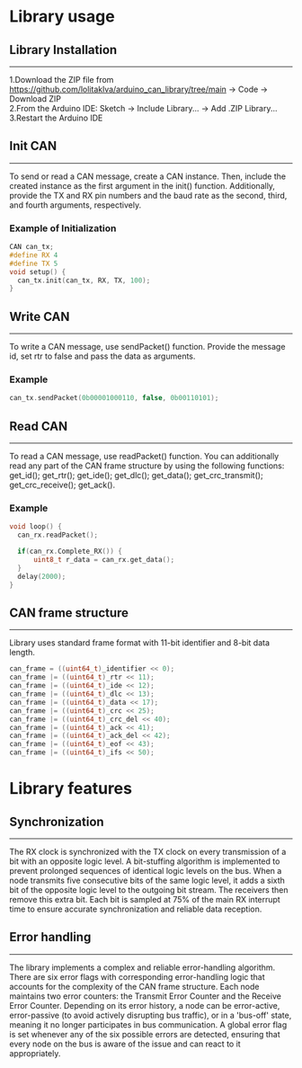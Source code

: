 # Library usage
## Library Installation
---
1.Download the ZIP file from https://github.com/lolitaklva/arduino_can_library/tree/main -> Code -> Download ZIP  
2.From the Arduino IDE: Sketch -> Include Library... -> Add .ZIP Library...  
3.Restart the Arduino IDE  
## Init CAN  
---
To send or read a CAN message, create a CAN instance. Then, include the created instance as the first argument in the init() function. Additionally, provide the TX and RX pin numbers and the baud rate as the second, third, and fourth arguments, respectively.
### Example of Initialization
```cpp
CAN can_tx;
#define RX 4
#define TX 5
void setup() {
  can_tx.init(can_tx, RX, TX, 100);
}
```
## Write CAN  
---
To write a CAN message, use sendPacket() function. Provide the message id, set rtr to false and pass the data as arguments.
### Example
```cpp
can_tx.sendPacket(0b00001000110, false, 0b00110101);
```
## Read CAN  
---
To read a CAN message, use readPacket() function. You can additionally read any part of the CAN frame structure by using the following functions: get_id(); get_rtr(); get_ide(); get_dlc(); get_data(); get_crc_transmit(); get_crc_receive(); get_ack().
### Example 
```cpp
void loop() {
  can_rx.readPacket();

  if(can_rx.Complete_RX()) {
      uint8_t r_data = can_rx.get_data();
  }
  delay(2000);
}
```
## CAN frame structure
---
Library uses standard frame format with 11-bit identifier and 8-bit data length.
```cpp
can_frame = ((uint64_t)_identifier << 0);
can_frame |= ((uint64_t)_rtr << 11);
can_frame |= ((uint64_t)_ide << 12);
can_frame |= ((uint64_t)_dlc << 13);
can_frame |= ((uint64_t)_data << 17);
can_frame |= ((uint64_t)_crc << 25);
can_frame |= ((uint64_t)_crc_del << 40);
can_frame |= ((uint64_t)_ack << 41);
can_frame |= ((uint64_t)_ack_del << 42);
can_frame |= ((uint64_t)_eof << 43);
can_frame |= ((uint64_t)_ifs << 50);
```
# Library features
## Synchronization
---
The RX clock is synchronized with the TX clock on every transmission of a bit with an opposite logic level. A bit-stuffing algorithm is implemented to prevent prolonged sequences of identical logic levels on the bus. When a node transmits five consecutive bits of the same logic level, it adds a sixth bit of the opposite logic level to the outgoing bit stream. The receivers then remove this extra bit. Each bit is sampled at 75% of the main RX interrupt time to ensure accurate synchronization and reliable data reception.
## Error handling
---
The library implements a complex and reliable error-handling algorithm. There are six error flags with corresponding error-handling logic that accounts for the complexity of the CAN frame structure. Each node maintains two error counters: the Transmit Error Counter and the Receive Error Counter. Depending on its error history, a node can be error-active, error-passive (to avoid actively disrupting bus traffic), or in a 'bus-off' state, meaning it no longer participates in bus communication. A global error flag is set whenever any of the six possible errors are detected, ensuring that every node on the bus is aware of the issue and can react to it appropriately.